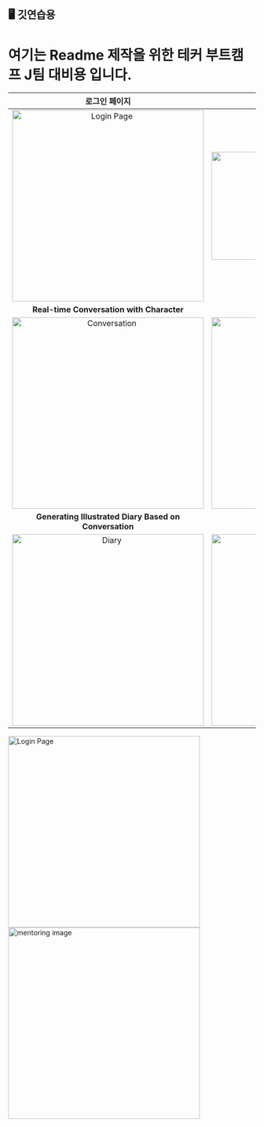 ## 🖥️  깃연습용
# 여기는 Readme 제작을 위한 테커 부트캠프 J팀 대비용 입니다.



|**로그인 페이지**|**멘토 선택 페이지**|
|:-------------------:|:---------:|
|<img width="390" alt="Login Page" src="https://github.com/user-attachments/assets/153569c2-28ad-4c1c-bd36-819c3902eae1">|<img width="390" height="220" alt="Mentor Page" src="https://github.com/user-attachments/assets/c239ffcb-94aa-4794-bf12-25a3a8712852">|
|**Real-time Conversation with Character**|**Photo Capture**|
|<img width="390" alt="Conversation" src="https://github.com/2023-Winter-Bootcamp-Team-K/.github/assets/105585664/f3cbe360-7947-4514-a76b-15544fb056b4">|<img width="390" alt="Photo Capture" src="https://github.com/2023-Winter-Bootcamp-Team-K/.github/assets/105585664/33bdda9b-d64e-4520-b90a-9e43c2e03be1">|
|**Generating Illustrated Diary Based on Conversation**|**Viewing Past Diaries**|
|<img width="390" alt="Diary" src="https://github.com/2023-Winter-Bootcamp-Team-K/.github/assets/105585664/d1ac0d7b-4de0-4313-ab88-aa7bd33f8437">|<img width="390" alt="View Past" src="https://github.com/2023-Winter-Bootcamp-Team-K/.github/assets/105585664/e237a860-aeab-4fdf-9e9f-fc6c81ba76b1">|

<img width="390" alt="Login Page" src="https://github.com/user-attachments/assets/153569c2-28ad-4c1c-bd36-819c3902eae1">
<img width="390" alt="mentoring image" src="https://github.com/user-attachments/assets/f6d5074d-798c-4995-80e9-c3c04ed61e4a">

